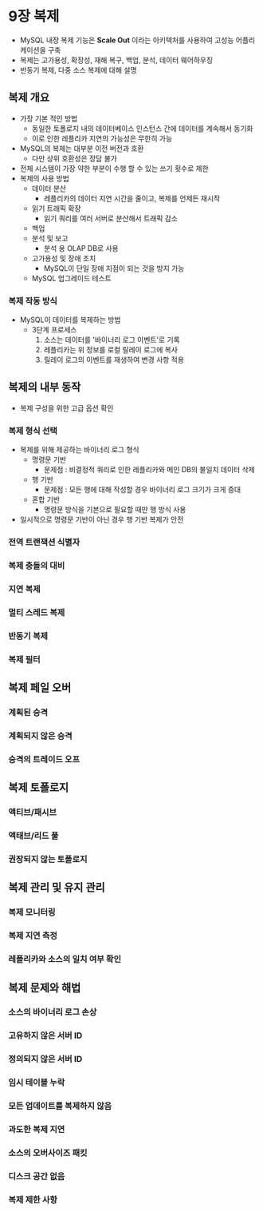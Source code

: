 # 9장 복제

- MySQL 내장 복제 기능은 **Scale Out** 이라는 아키텍처를 사용하여 고성능 어플리케이션을 구축
- 복제는 고가용성, 확장성, 재해 복구, 백업, 분석, 데이터 웨어하우징
- 반동기 복제, 다중 소스 복제에 대해 설명

## 복제 개요

- 가장 기본 적인 방법
    - 동일한 토폴로지 내의 데이터베이스 인스턴스 간에 데이터를 계속해서 동기화
    - 이로 인한 레플리카 지연의 가능성은 무한히 가능
- MySQL의 복제는 대부분 이전 버전과 호환
    - 다만 상위 호환성은 장담 불가
- 전체 시스템이 가장 약한 부분이 수행 할 수 있는 쓰기 횟수로 제한
- 복제의 사용 방법
    - 데이터 분산
        - 레플리카의 데이터 지연 시간을 줄이고, 복제를 언제든 재시작 
    - 읽기 트래픽 확장
        - 읽기 쿼리를 여러 서버로 분산해서 트래픽 감소
    - 백업
    - 분석 및 보고
        - 분석 용 OLAP DB로 사용
    - 고가용성 및 장애 조치
        - MySQL이 단일 장애 지점이 되는 것을 방지 가능
    - MySQL 업그레이드 테스트

### 복제 작동 방식

- MySQL이 데이터를 복제하는 방법
    - 3단계 프로세스
        1. 소스는 데이터를 '바이너리 로그 이벤트'로 기록
        2. 레플리카는 위 정보를 로컬 릴레이 로그에 복사
        3. 릴레이 로그의 이벤트를 재생하여 변경 사항 적용

## 복제의 내부 동작

- 복제 구성을 위한 고급 옵션 확인

### 복제 형식 선택

- 복제를 위해 제공하는 바이너리 로그 형식
    - 명령문 기반
        - 문제점 : 비결정적 쿼리로 인한 레플리카와 메인 DB의 불일치 데이터 삭제
    - 행 기반
        - 문제점 : 모든 행에 대해 작성할 경우 바이너리 로그 크기가 크게 증대
    - 혼합 기반
        - 명령문 방식을 기본으로 필요할 때만 행 방식 사용
- 일시적으로 명령문 기반이 아닌 경우 행 기반 복제가 안전

### 전역 트랜잭션 식별자
### 복제 충돌의 대비
### 지연 복제
### 멀티 스레드 복제
### 반동기 복제
### 복제 필터

## 복제 페일 오버

### 계획된 승격
### 계획되지 않은 승격
### 승격의 트레이드 오프

## 복제 토폴로지

### 액티브/패시브
### 액태브/리드 풀
### 권장되지 않는 토폴로지

## 복제 관리 및 유지 관리

### 복제 모니터링
### 복제 지연 측정
### 레플리카와 소스의 일치 여부 확인

## 복제 문제와 해법

### 소스의 바이너리 로그 손상
### 고유하지 않은 서버 ID
### 정의되지 않은 서버 ID
### 임시 테이블 누락
### 모든 업데이트를 복제하지 않음
### 과도한 복제 지연
### 소스의 오버사이즈 패킷
### 디스크 공간 없음
### 복제 제한 사항